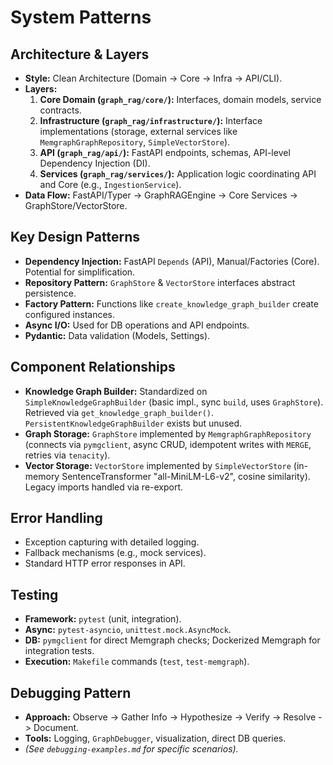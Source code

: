 # System Patterns

## Architecture & Layers
- **Style:** Clean Architecture (Domain → Core → Infra → API/CLI).
- **Layers:**
    1.  **Core Domain (`graph_rag/core/`):** Interfaces, domain models, service contracts.
    2.  **Infrastructure (`graph_rag/infrastructure/`):** Interface implementations (storage, external services like `MemgraphGraphRepository`, `SimpleVectorStore`).
    3.  **API (`graph_rag/api/`):** FastAPI endpoints, schemas, API-level Dependency Injection (DI).
    4.  **Services (`graph_rag/services/`):** Application logic coordinating API and Core (e.g., `IngestionService`).
- **Data Flow:** FastAPI/Typer → GraphRAGEngine → Core Services → GraphStore/VectorStore.

## Key Design Patterns
- **Dependency Injection:** FastAPI `Depends` (API), Manual/Factories (Core). Potential for simplification.
- **Repository Pattern:** `GraphStore` & `VectorStore` interfaces abstract persistence.
- **Factory Pattern:** Functions like `create_knowledge_graph_builder` create configured instances.
- **Async I/O:** Used for DB operations and API endpoints.
- **Pydantic:** Data validation (Models, Settings).

## Component Relationships
- **Knowledge Graph Builder:** Standardized on `SimpleKnowledgeGraphBuilder` (basic impl., sync `build`, uses `GraphStore`). Retrieved via `get_knowledge_graph_builder()`. `PersistentKnowledgeGraphBuilder` exists but unused.
- **Graph Storage:** `GraphStore` implemented by `MemgraphGraphRepository` (connects via `pymgclient`, async CRUD, idempotent writes with `MERGE`, retries via `tenacity`).
- **Vector Storage:** `VectorStore` implemented by `SimpleVectorStore` (in-memory SentenceTransformer "all-MiniLM-L6-v2", cosine similarity). Legacy imports handled via re-export.

## Error Handling
- Exception capturing with detailed logging.
- Fallback mechanisms (e.g., mock services).
- Standard HTTP error responses in API.

## Testing
- **Framework:** `pytest` (unit, integration).
- **Async:** `pytest-asyncio`, `unittest.mock.AsyncMock`.
- **DB:** `pymgclient` for direct Memgraph checks; Dockerized Memgraph for integration tests.
- **Execution:** `Makefile` commands (`test`, `test-memgraph`).

## Debugging Pattern
- **Approach:** Observe -> Gather Info -> Hypothesize -> Verify -> Resolve -> Document.
- **Tools:** Logging, `GraphDebugger`, visualization, direct DB queries.
- *(See `debugging-examples.md` for specific scenarios).* 